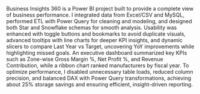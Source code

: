 Business Insights 360 is a Power BI project built to provide a complete view of business performance. I integrated data from Excel/CSV and MySQL, performed ETL with Power Query for cleaning and modeling, and designed both Star and Snowflake schemas for smooth analysis. Usability was enhanced with toggle buttons and bookmarks to avoid duplicate visuals, advanced tooltips with line charts for deeper KPI insights, and dynamic slicers to compare Last Year vs Target, uncovering YoY improvements while highlighting missed goals. An executive dashboard summarized key KPIs such as Zone-wise Gross Margin %, Net Profit %, and Revenue Contribution, while a ribbon chart ranked manufacturers by fiscal year. To optimize performance, I disabled unnecessary table loads, reduced column precision, and balanced DAX with Power Query transformations, achieving about 25% storage savings and ensuring efficient, insight-driven reporting.
